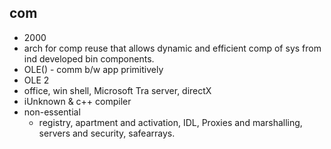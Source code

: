 ## com
- 2000
- arch for comp reuse that allows dynamic and efficient comp of sys from ind developed bin components.
- OLE() - comm b/w app primitively
- OLE 2
- office, win shell, Microsoft Tra server, directX
 - iUnknown & c++ compiler
 - non-essential
 	- registry, apartment and activation, IDL, Proxies and marshalling, servers and security, 
 		safearrays.
